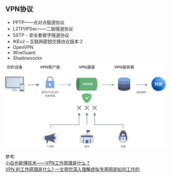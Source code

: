 



## VPN协议

* PPTP——点对点隧道协议
* L2TP/IPSec——二层隧道协议
* SSTP – 安全套接字隧道协议
* IKEv2 – 互联网密钥交换协议版本 2
* OpenVPN
* WireGuard
* Shadowsocks

![](../file/vpn.jpeg)

参考:  
[小白也能懂技术——VPN工作原理是什么？](https://www.xinruiyun.cn/zhishiku/3385.html)     
[VPN 的工作原理是什么? 一文带您深入理解虚拟专用网是如何工作的](https://pandavpnpro.com/blog/zh-cn/how-does-a-vpn-work)